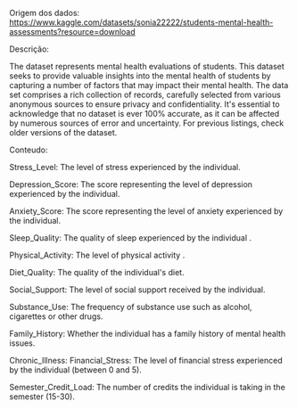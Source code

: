 Origem dos dados: 
https://www.kaggle.com/datasets/sonia22222/students-mental-health-assessments?resource=download

Descrição:

The dataset represents mental health evaluations of students. This dataset seeks to provide valuable insights into the mental health of students by capturing a number of factors that may impact their mental health.
The data set comprises a rich collection of records, carefully selected from various anonymous sources to ensure privacy and confidentiality. It's essential to acknowledge that no dataset is ever 100% accurate, as it can be affected by numerous sources of error and uncertainty. For previous listings, check older versions of the dataset.

Conteudo:

Stress_Level: The level of stress experienced by the individual.

Depression_Score: The score representing the level of depression experienced by the individual.

Anxiety_Score: The score representing the level of anxiety experienced by the individual.

Sleep_Quality: The quality of sleep experienced by the individual .

Physical_Activity: The level of physical activity .

Diet_Quality: The quality of the individual's diet.

Social_Support: The level of social support received by the individual.

Substance_Use: The frequency of substance use such as alcohol, cigarettes or other drugs.

Family_History: Whether the individual has a family history of mental health issues.

Chronic_Illness: Financial_Stress: The level of financial stress experienced by the individual (between 0 and 5).

Semester_Credit_Load: The number of credits the individual is taking in the semester (15-30).
